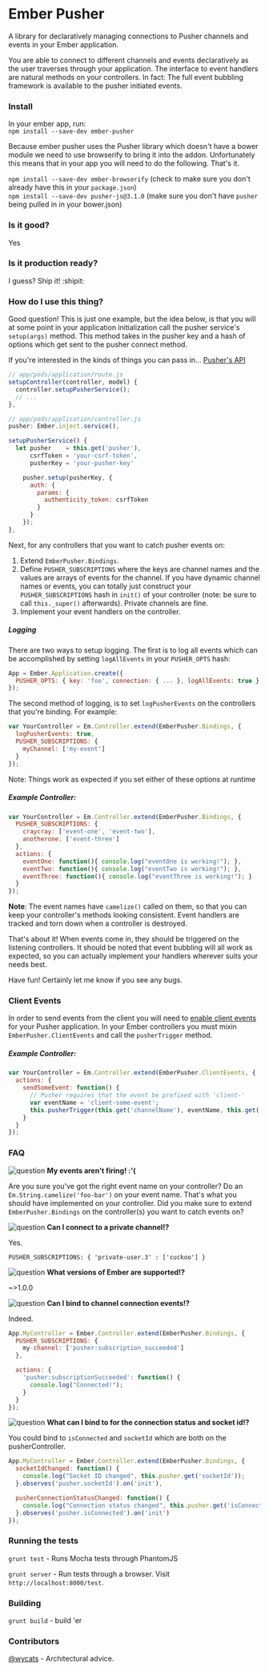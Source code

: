 # Ember Pusher

A library for declaratively managing connections to Pusher channels and events
in your Ember application.

You are able to connect to different channels and events declaratively as the
user traverses through your application. The interface to event handlers
are natural methods on your controllers. In fact: The full event bubbling
framework is available to the pusher initiated events.


### Install
In your ember app, run:  
`npm install --save-dev ember-pusher`

Because ember pusher uses the Pusher library which doesn't have a bower module
we need to use browserify to bring it into the addon. Unfortunately this means
that in your app you will need to do the following. That's it.

`npm install --save-dev ember-browserify` (check to make sure you don't already have this in your `package.json`)  
`npm install --save-dev pusher-js@3.1.0` (make sure you don't have `pusher` being pulled in in your bower.json)


### Is it good?
Yes

### Is it production ready?
I guess? Ship it! :shipit:


### How do I use this thing?
Good question! This is just one example, but the idea below, is that you
will at some point in your application initialization call the pusher
service's `setup(args)` method. This method takes in the pusher key and
a hash of options which get sent to the pusher connect method.  
  
If you're interested in the kinds of things you can pass in...
[Pusher's API](http://pusher.com/docs/client_api_guide/client_connect#connecting)  

```javascript
// app/pods/application/route.js
setupController(controller, model) {
  controller.setupPusherService();
  // ...
},

// app/pods/application/controller.js
pusher: Ember.inject.service(),

setupPusherService() {
  let pusher    = this.get('pusher'),
      csrfToken = 'your-csrf-token',
      pusherKey = 'your-pusher-key'

    pusher.setup(pusherKey, {
      auth: {
        params: {
          authenticity_token: csrfToken
        }
      }
    });
},
```

Next, for any controllers that you want to catch pusher events on:

1. Extend `EmberPusher.Bindings`.
2. Define `PUSHER_SUBSCRIPTIONS` where the keys are channel names and the
   values are arrays of events for the channel. If you have dynamic channel
   names or events, you can totally just construct your `PUSHER_SUBSCRIPTIONS`
   hash in `init()` of your controller (note: be sure to call ```this._super()``` afterwards). Private channels are fine.
3. Implement your event handlers on the controller.


##### Logging
There are two ways to setup logging. The first is to log all events which
can be accomplished by setting `logAllEvents` in your `PUSHER_OPTS` hash:


```javascript
App = Ember.Application.create({
  PUSHER_OPTS: { key: 'foo', connection: { ... }, logAllEvents: true }
});
```

The second method of logging, is to set `logPusherEvents` on the controllers
that you're binding. For example:

```javascript
var YourController = Em.Controller.extend(EmberPusher.Bindings, {
  logPusherEvents: true,
  PUSHER_SUBSCRIPTIONS: {
    myChannel: ['my-event']
  }
});
```

Note: Things work as expected if you set either of these options at runtime

##### Example Controller:

```javascript
var YourController = Em.Controller.extend(EmberPusher.Bindings, {
  PUSHER_SUBSCRIPTIONS: {
    craycray: ['event-one', 'event-two'],
    anotherone: ['event-three']
  },
  actions: {
    eventOne: function(){ console.log("eventOne is working!"); },
    eventTwo: function(){ console.log("eventTwo is working!"); },
    eventThree: function(){ console.log("eventThree is working!"); }
  }
});
```

**Note**: The event names have `camelize()` called on them, so that you can
keep your controller's methods looking consistent. Event handlers are tracked
and torn down when a controller is destroyed.


That's about it! When events come in, they should be triggered on the listening controllers.
It should be noted that event bubbling will all work as expected, so you can actually implement
your handlers wherever suits your needs best.


Have fun! Certainly let me know if you see any bugs.

### Client Events

In order to send events from the client you will need to [enable client events](http://pusher.com/docs/client_api_guide/client_events#trigger-events)
for your Pusher application. In your Ember controllers you must mixin
`EmberPusher.ClientEvents` and call the `pusherTrigger` method.

##### Example Controller:

```javascript
var YourController = Em.Controller.extend(EmberPusher.ClientEvents, {
  actions: {
    sendSomeEvent: function() {
      // Pusher requires that the event be prefixed with 'client-'
      var eventName = 'client-some-event';
      this.pusherTrigger(this.get('channelName'), eventName, this.get('data'));
    }
  }
});
```



### FAQ
![question](https://ember-pusher-builds.s3.amazonaws.com/question2.jpg) __My events aren't firing! :'(__

Are you sure you've got the right event name on your controller? Do
an `Em.String.camelize('foo-bar')` on your event name. That's what you should
have implemented on your controller. Did you make sure to extend
`EmberPusher.Bindings` on the controller(s) you want to catch events on?


![question](https://ember-pusher-builds.s3.amazonaws.com/question1.jpg) __Can I connect to a private channel!?__

Yes.

`PUSHER_SUBSCRIPTIONS: { 'private-user.3' : ['cuckoo'] }`


![question](https://ember-pusher-builds.s3.amazonaws.com/question4.jpg) __What versions of Ember are supported!?__

~>1.0.0


![question](https://ember-pusher-builds.s3.amazonaws.com/question3.jpg) __Can I bind to channel connection events!?__

Indeed.

```javascript
App.MyController = Ember.Controller.extend(EmberPusher.Bindings, {
  PUSHER_SUBSCRIPTIONS: {
    my-channel: ['pusher:subscription_succeeded']
  },

  actions: {
    'pusher:subscriptionSucceeded': function() {
      console.log("Connected!");
    }
  }
});
```

![question](https://ember-pusher-builds.s3.amazonaws.com/question5.jpg) __What can I bind to for the connection status and socket id!?__

You could bind to `isConnected` and `socketId` which are both on the pusherController.

```javascript
App.MyController = Ember.Controller.extend(EmberPusher.Bindings, {
  socketIdChanged: function() {
    console.log("Socket ID changed", this.pusher.get('socketId'));
  }.observes('pusher.socketId').on('init'),

  pusherConnectionStatusChanged: function() {
    console.log("Connection status changed", this.pusher.get('isConnected'));
  }.observes('pusher.isConnected').on('init')
});
```



### Running the tests
`grunt test` - Runs Mocha tests through PhantomJS

`grunt server` - Run tests through a browser. Visit `http://localhost:8000/test`.


### Building
`grunt build` - build 'er

### Contributors
[@wycats](https://github.com/wycats) - Architectural advice.

